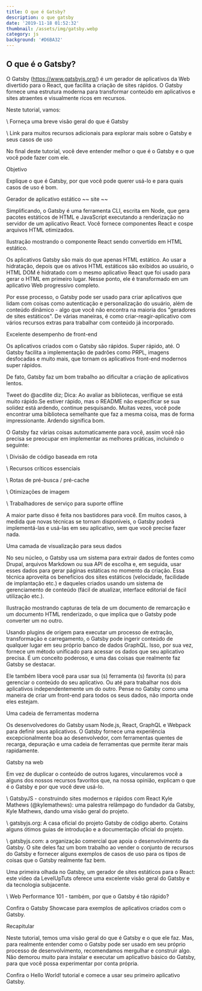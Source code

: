 ```yaml
---
title: O que é Gatsby?
description: o que gatsby
date: '2019-11-18 01:52:32'
thumbnail: /assets/img/gatsby.webp
category: js
background: '#D6BA32'
---
```

## O que é o Gatsby?



O Gatsby (https://www.gatsbyjs.org/) é um gerador de aplicativos da Web divertido para o React, que facilita a criação de sites rápidos. O Gatsby fornece uma estrutura moderna para transformar conteúdo em aplicativos e sites atraentes e visualmente ricos em recursos.



Neste tutorial, vamos:



\    Forneça uma breve visão geral do que é Gatsby

\    Link para muitos recursos adicionais para explorar mais sobre o Gatsby e seus casos de uso



No final deste tutorial, você deve entender melhor o que é o Gatsby e o que você pode fazer com ele.



Objetivo



Explique o que é Gatsby, por que você pode querer usá-lo e para quais casos de uso é bom.

Gerador de aplicativo estático \~\~ site \~\~



Simplificando, o Gatsby é uma ferramenta CLI, escrita em Node, que gera pacotes estáticos de HTML e JavaScript executando a renderização no servidor de um aplicativo React. Você fornece componentes React e cospe arquivos HTML otimizados.



Ilustração mostrando o componente React sendo convertido em HTML estático.



Os aplicativos Gatsby são mais do que apenas HTML estático. Ao usar a hidratação, depois que os ativos HTML estáticos são exibidos ao usuário, o HTML DOM é hidratado com o mesmo aplicativo React que foi usado para gerar o HTML em primeiro lugar. Nesse ponto, ele é transformado em um aplicativo Web progressivo completo.



Por esse processo, o Gatsby pode ser usado para criar aplicativos que lidam com coisas como autenticação e personalização do usuário, além de conteúdo dinâmico - algo que você não encontra na maioria dos "geradores de sites estáticos". De várias maneiras, é como criar-reagir-aplicativo com vários recursos extras para trabalhar com conteúdo já incorporado.

Excelente desempenho de front-end



Os aplicativos criados com o Gatsby são rápidos. Super rápido, até. O Gatsby facilita a implementação de padrões como PRPL, imagens desfocadas e muito mais, que tornam os aplicativos front-end modernos super rápidos.



De fato, Gatsby faz um bom trabalho ao dificultar a criação de aplicativos lentos.



Tweet do @acdlite diz; Dica: Ao avaliar as bibliotecas, verifique se está muito rápido.Se estiver rápido, mas o README não especificar se sua solidez está ardendo, continue pesquisando. Muitas vezes, você pode encontrar uma biblioteca semelhante que faz a mesma coisa, mas de forma impressionante. Ardendo significa bom.



O Gatsby faz várias coisas automaticamente para você, assim você não precisa se preocupar em implementar as melhores práticas, incluindo o seguinte:



\    Divisão de código baseada em rota

\    Recursos críticos essenciais

\    Rotas de pré-busca / pré-cache

\    Otimizações de imagem

\    Trabalhadores de serviço para suporte offline



A maior parte disso é feita nos bastidores para você. Em muitos casos, à medida que novas técnicas se tornam disponíveis, o Gatsby poderá implementá-las e usá-las em seu aplicativo, sem que você precise fazer nada.

Uma camada de visualização para seus dados



No seu núcleo, o Gatsby usa um sistema para extrair dados de fontes como Drupal, arquivos Markdown ou sua API de escolha e, em seguida, usar esses dados para gerar páginas estáticas no momento da criação. Essa técnica aproveita os benefícios dos sites estáticos (velocidade, facilidade de implantação etc.) e daqueles criados usando um sistema de gerenciamento de conteúdo (fácil de atualizar, interface editorial de fácil utilização etc.).



Ilustração mostrando capturas de tela de um documento de remarcação e um documento HTML renderizado, o que implica que o Gatsby pode converter um no outro.



Usando plugins de origem para executar um processo de extração, transformação e carregamento, o Gatsby pode ingerir conteúdo de qualquer lugar em seu próprio banco de dados GraphQL. Isso, por sua vez, fornece um método unificado para acessar os dados que seu aplicativo precisa. É um conceito poderoso, e uma das coisas que realmente faz Gatsby se destacar.



Ele também libera você para usar sua (s) ferramenta (s) favorita (s) para gerenciar o conteúdo do seu aplicativo. Ou até para trabalhar nos dois aplicativos independentemente um do outro. Pense no Gatsby como uma maneira de criar um front-end para todos os seus dados, não importa onde eles estejam.

Uma cadeia de ferramentas moderna



Os desenvolvedores do Gatsby usam Node.js, React, GraphQL e Webpack para definir seus aplicativos. O Gatsby fornece uma experiência excepcionalmente boa ao desenvolvedor, com ferramentas quentes de recarga, depuração e uma cadeia de ferramentas que permite iterar mais rapidamente.

Gatsby na web



Em vez de duplicar o conteúdo de outros lugares, vincularemos você a alguns dos nossos recursos favoritos que, na nossa opinião, explicam o que é o Gatsby e por que você deve usá-lo.



\    GatsbyJS - construindo sites modernos e rápidos com React Kyle Mathews (@kylemathews): uma palestra relâmpago do fundador da Gatsby, Kyle Mathews, dando uma visão geral do projeto.

\    gatsbyjs.org: A casa oficial do projeto Gatsby de código aberto. Cotains alguns ótimos guias de introdução e a documentação oficial do projeto.

\    gatsbyjs.com: a organização comercial que apoia o desenvolvimento da Gatsby. O site deles faz um bom trabalho ao vender o conjunto de recursos do Gatsby e fornecer alguns exemplos de casos de uso para os tipos de coisas que o Gatsby realmente faz bem.

Uma primeira olhada no Gatsby, um gerador de sites estáticos para o React: este vídeo da LevelUpTuts oferece uma excelente visão geral do Gatsby e da tecnologia subjacente.

\    Web Performance 101 - também, por que o Gatsby é tão rápido?



Confira o Gatsby Showcase para exemplos de aplicativos criados com o Gatsby.

Recapitular



Neste tutorial, temos uma visão geral do que é Gatsby e o que ele faz. Mas, para realmente entender como o Gatsby pode ser usado em seu próprio processo de desenvolvimento, recomendamos mergulhar e construir algo. Não demorou muito para instalar e executar um aplicativo básico do Gatsby, para que você possa experimentar por conta própria.



Confira o Hello World! tutorial e comece a usar seu primeiro aplicativo Gatsby.
